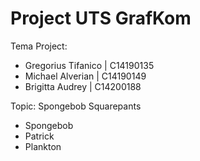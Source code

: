 # Project UTS GrafKom

Tema Project:
<ul> 
  <li>Gregorius Tifanico  | C14190135</li>
  <li>Michael Alverian    | C14190149</li>
  <li>Brigitta Audrey     | C14200188</li>
</ul>

Topic: Spongebob Squarepants <br>
<ul> 
  <li>Spongebob</li>
  <li>Patrick</li>
  <li>Plankton</li>
</ul>

